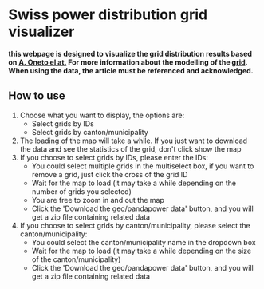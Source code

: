 # Swiss power distribution grid visualizer
**this webpage is designed to visualize the grid distribution results based on [A. Oneto el at.](https://www.techrxiv.org/doi/full/10.36227/techrxiv.24607662.v1) For more information about the modelling of the [grid](https://github.com/aeonetos/Swiss-PDGs). When using the data, the article must be referenced and acknowledged.** 

## How to use
1. Choose what you want to display, the options are:
    - Select grids by IDs
    - Select grids by canton/municipality
2. The loading of the map will take a while. If you just want to download the data and see the statistics of the grid, don't click show the map
3. If you choose to select grids by IDs, please enter the IDs:
    - You could select multiple grids in the multiselect box, if you want to remove a grid, just click the cross of the grid ID
    - Wait for the map to load (it may take a while depending on the number of grids you selected)
    - You are free to zoom in and out the map
    - Click the 'Download the geo/pandapower data' button, and you will get a zip file containing related data
4. If you choose to select grids by canton/municipality, please select the canton/municipality:
    - You could select the canton/municipality name in the dropdown box
    - Wait for the map to load (it may take a while depending on the size of the canton/municipality)
    - Click the 'Download the geo/pandapower data' button, and you will get a zip file containing related data